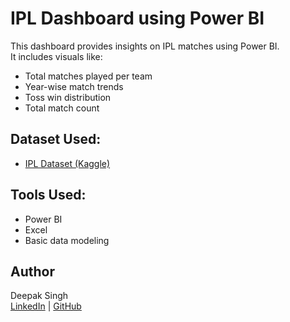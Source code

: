 # IPL Dashboard using Power BI

This dashboard provides insights on IPL matches using Power BI.  
It includes visuals like:

- Total matches played per team
- Year-wise match trends
- Toss win distribution
- Total match count

## Dataset Used:
- [IPL Dataset (Kaggle)](https://www.kaggle.com/datasets/ramjidoolla/ipl-data-set)

## Tools Used:
- Power BI
- Excel
- Basic data modeling

## Author
Deepak Singh  
[LinkedIn](https://linkedin.com/in/deepaksingh2307) | [GitHub](https://github.com/acesinghdeepak)
